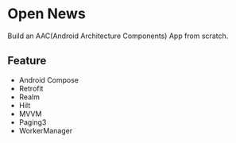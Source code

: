 # Open News #
Build an AAC(Android Architecture Components) App from scratch.

## Feature ##
* Android Compose
* Retrofit
* Realm
* Hilt
* MVVM
* Paging3
* WorkerManager

